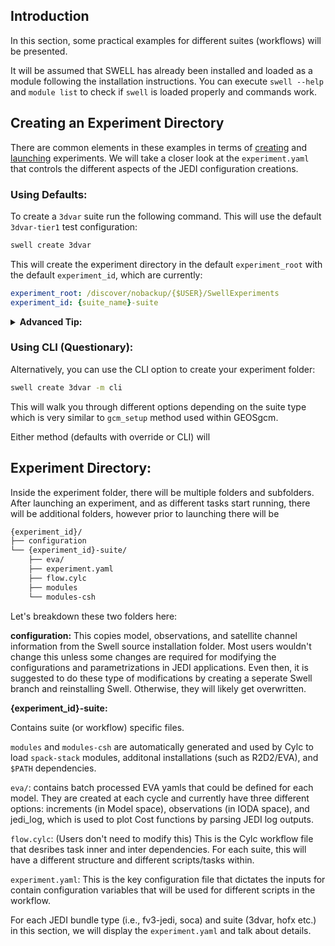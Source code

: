 ## Introduction
In this section, some practical examples for different suites (workflows) will be presented.

It will be assumed that SWELL has already been installed and loaded as a module following the installation instructions. You can execute `swell --help` and `module list` to check if `swell` is loaded properly and commands work.

## Creating an Experiment Directory

There are common elements in these examples in terms of [creating](../creating_an_experiment.md) and [launching](../launching_an_experiment.md) experiments. We will take a closer look at the `experiment.yaml` that controls the different aspects of the JEDI configuration creations.


### Using Defaults:
To create a `3dvar` suite run the following command. This will use the default `3dvar-tier1` test configuration:

```bash
swell create 3dvar
```
This will create the experiment directory in the default `experiment_root` with the
default `experiment_id`, which are currently:

```yaml
experiment_root: /discover/nobackup/{$USER}/SwellExperiments
experiment_id: {suite_name}-suite
```

<details>
  <summary> <strong> Advanced Tip:</strong> </summary>

If you would like to create the experiment folder at a different location, you can use the override option (`-o` or `--override`):

```bash
swell create 3dvar -o override.yaml
```

The `override.yaml` should contain the following keys to override defaults:

```yaml

experiment_root: /discover/nobackup/{your_username}/different_folder
experiment_id: test001
```

</details>

### Using CLI (Questionary):

Alternatively, you can use the CLI option to create your experiment folder:

```bash
swell create 3dvar -m cli
```

This will walk you through different options depending on the suite type which is very similar
to `gcm_setup` method used within GEOSgcm.

Either method (defaults with override or CLI) will



## Experiment Directory:

Inside the experiment folder, there will be multiple folders and subfolders. After launching an experiment,
and as different tasks start running, there will be additional folders, however prior
to launching there will be

```bash
{experiment_id}/
├── configuration
└── {experiment_id}-suite/
    ├── eva/
    ├── experiment.yaml
    ├── flow.cylc
    ├── modules
    └── modules-csh
```
Let's breakdown these two folders here:

**configuration:** This copies model, observations, and satellite channel information from the
Swell source installation folder. Most users wouldn't change this unless some changes are required
for modifying the configurations and parametrizations in JEDI applications. Even then, it is suggested
to do these type of modifications by creating a seperate Swell branch and reinstalling Swell. Otherwise,
they will likely get overwritten.

**{experiment_id}-suite:**

Contains suite (or workflow) specific files.

`modules` and `modules-csh` are automatically generated and used by Cylc to load `spack-stack` modules,
additonal installations (such as R2D2/EVA), and `$PATH` dependencies.

`eva/`: contains batch processed EVA yamls that could be defined for each model. They are created at
each cycle and currently have three different options: increments (in Model space), observations (in IODA space),
and jedi_log, which is used to plot Cost functions by parsing JEDI log outputs.

`flow.cylc`: (Users don't need to modify this) This is the Cylc workflow file that desribes task inner and inter
dependencies. For each suite, this will have a different structure and different scripts/tasks within.

`experiment.yaml`: This is the key configuration file that dictates the inputs for contain configuration variables that will be used for different scripts in the workflow.

For each JEDI bundle type (i.e., fv3-jedi, soca) and suite (3dvar, hofx etc.) in this section, we will display the `experiment.yaml` and talk about details.